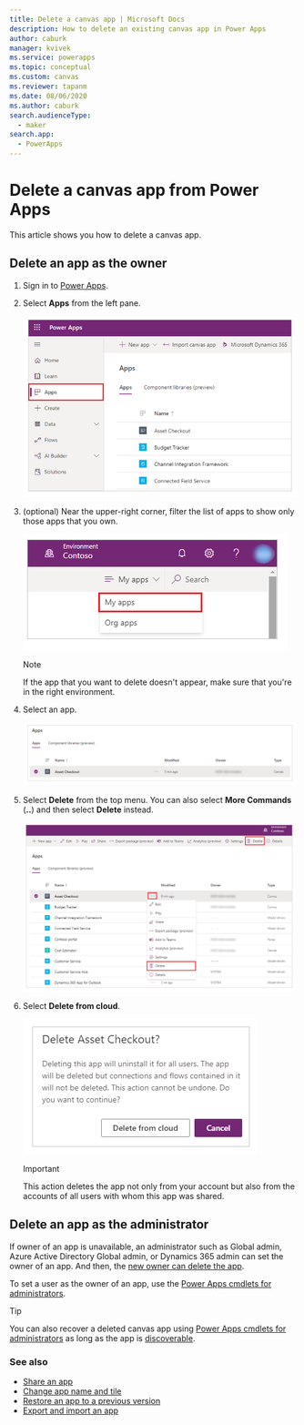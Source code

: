 ```yaml
---
title: Delete a canvas app | Microsoft Docs
description: How to delete an existing canvas app in Power Apps
author: caburk
manager: kvivek
ms.service: powerapps
ms.topic: conceptual
ms.custom: canvas
ms.reviewer: tapanm
ms.date: 08/06/2020
ms.author: caburk
search.audienceType: 
  - maker
search.app: 
  - PowerApps
---
```

# Delete a canvas app from Power Apps

This article shows you how to delete a canvas app.

## Delete an app as the owner

1. Sign in to [Power Apps](https://make.powerapps.com?utm_source=padocs&utm_medium=linkinadoc&utm_campaign=referralsfromdoc).

1. Select **Apps** from the left pane.

    ![Apps](./media/delete-app/file-apps.png)

1. (optional) Near the upper-right corner, filter the list of apps to show only those apps that you own.

    ![Apps filter](./media/delete-app/filter-list.png)

   > [!NOTE]
   > If the app that you want to delete doesn't appear, make sure that you're in the right environment.

1. Select an app.

    ![Select an app](./media/delete-app/select-app.png)

1. Select **Delete** from the top menu. You can also select **More Commands** (**..**) and then select **Delete** instead.

    ![Select delete](./media/delete-app/select-delete.png)

1. Select **Delete from cloud**.  

    ![Delete from cloud](./media/delete-app/delete-app.png)

    > [!IMPORTANT]
    > This action deletes the app not only from your account but also from the accounts of all users with whom this app was shared.

## Delete an app as the administrator

If owner of an app is unavailable, an administrator such as Global admin, Azure Active Directory Global admin, or Dynamics 365 admin can set the owner of an app. And then, the [new owner can delete the app](#delete-an-app-as-the-owner).

To set a user as the owner of an app, use the [Power Apps cmdlets for administrators](https://docs.microsoft.com/power-platform/admin/powerapps-powershell).

> [!TIP]
> You can also recover a deleted canvas app using [Power Apps cmdlets for administrators](https://docs.microsoft.com/power-platform/admin/powerapps-powershell#recover-a-deleted-canvas-app) as long as the app is [discoverable](https://docs.microsoft.com/power-platform/admin/powerapps-powershell#display-a-list-of-deleted-power-apps-in-an-environment).

### See also

- [Share an app](share-app.md)  
- [Change app name and tile](set-name-tile.md)  
- [Restore an app to a previous version](restore-an-app.md)
- [Export and import an app](export-import-app.md)
